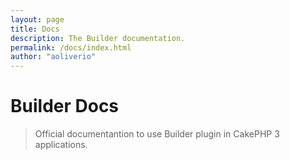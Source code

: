 ```yaml
---
layout: page
title: Docs
description: The Builder documentation.
permalink: /docs/index.html
author: "aoliverio"
---
```


# Builder Docs

> Official documentantion to use Builder plugin in CakePHP 3 applications.